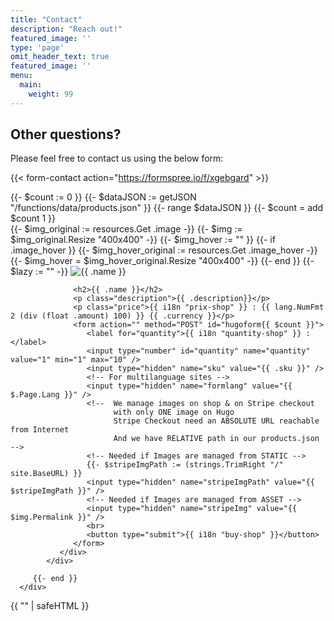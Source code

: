 ```yaml
---
title: "Contact"
description: "Reach out!"
featured_image: ''
type: 'page'
omit_header_text: true
featured_image: ''
menu:
  main:
    weight: 99
---
```


## Other questions?

Please feel free to contact us using the below form:

{{< form-contact action="https://formspree.io/f/xgebgard" >}}

<!--Mandatory  script pour STRIPE -->
<script src="https://js.stripe.com/v3/"></script>

<!--Mandatory  script pour STRIPE -->
<script src="https://js.stripe.com/v3/"></script>

<!-- Titre du SHOP -->
<section class="section bg-gray" id="shop">
   <!-- Shop managed directly by Hugo -->
   <div class="container">
      <div class="row align-items-end">
         <!-- data articles MANDATORY put in /functions/data : needed for create-checkout.js used by Netlify function -->
         {{- $count := 0 }}
         {{- $dataJSON := getJSON "/functions/data/products.json" }}
         {{- range $dataJSON }}
         {{- $count = add $count 1 }}
            <div class="col-lg-4 col-md-6 col-sm-12 ">
               <div class="product">
                  <!--  Images in ASSETS
                        Manage switch 2 images by prodcut / with simple mouse over
                        and adapt same height to avoid flicking -->
                  {{- $img_original := resources.Get .image  -}}
                  {{- $img := $img_original.Resize "400x400" -}}
                  {{- $img_hover := "" }}
                  {{- if .image_hover }}
                     {{- $img_hover_original := resources.Get .image_hover  -}}
                     {{- $img_hover = $img_hover_original.Resize "400x400" -}}
                  {{- end }}
                  {{- $lazy := "" -}}
                  <img
                     {{- if site.Params.global.lazyload.enable }}
                        {{- $lazy = site.Params.global.lazyload.label -}}
                        {{- $placeholder := $img_original.Resize "3x q20" }}
                        src="data:image/jpeg;base64,{{ $placeholder.Content | base64Encode }}"
                        data-src="{{- $img.RelPermalink -}}"
                     {{- else }}
                        src="{{- $img.RelPermalink -}}"
                     {{- end }}
                     class = "img-fluid shadow rounded {{ $lazy -}}"
                     alt = "{{ .name }}"
                     title = "{{- .description -}}"
                     width = "{{- $img.Width -}}" height = "{{- $img.Height -}}"
                     {{- if .image_hover }}
                        onmouseover="this.src='{{ $img_hover.RelPermalink }}'"
                        onmouseout="this.src='{{ $img.RelPermalink }}'"
                     {{- end }}
                  >
                  <!-- Use this code if you want to use images from STATIC folder
                  <img src="{{ .image | relURL }}"
                     {{- if .image_hover }}
                        onmouseover="this.src='{{ .image_hover }}'"
                        onmouseout="this.src='{{ .image }}'"
                     {{- end }}
                     alt = "{{ .name }}"
                     />
                  -->

                  <h2>{{ .name }}</h2>
                  <p class="description">{{ .description}}</p>
                  <p class="price">{{ i18n "prix-shop" }} : {{ lang.NumFmt 2 (div (float .amount) 100) }} {{ .currency }}</p>
                  <form action="" method="POST" id="hugoform{{ $count }}">
                     <label for="quantity">{{ i18n "quantity-shop" }} :</label>
                     <input type="number" id="quantity" name="quantity" value="1" min="1" max="10" />
                     <input type="hidden" name="sku" value="{{ .sku }}" />
                     <!-- For multilanguage sites -->
                     <input type="hidden" name="formlang" value="{{ $.Page.Lang }}" />
                     <!--  We manage images on shop & on Stripe checkout
                           with only ONE image on Hugo
                           Stripe Checkout need an ABSOLUTE URL reachable from Internet
                           And we have RELATIVE path in our products.json -->
                     <!-- Needed if Images are managed from STATIC -->
                     {{- $stripeImgPath := (strings.TrimRight "/" site.BaseURL) }}
                     <input type="hidden" name="stripeImgPath" value="{{ $stripeImgPath }}" />
                     <!-- Needed if Images are managed from ASSET -->
                     <input type="hidden" name="stripeImg" value="{{ $img.Permalink }}" />
                     <br>
                     <button type="submit">{{ i18n "buy-shop" }}</button>
                  </form>
               </div>
            </div>

         {{- end }}
      </div>

   </div>

   <!-- Script for this shop going to Stripe -->
   <script type="module" >
      // Manage submit button goinf to Stripe
      import { handleFormSubmission } from '/js/stripe-purchase.js';
      {{- range seq $count }}
         // Manage eventlistener for each button/form
         document.getElementById('hugoform{{ $count}}').addEventListener('submit', handleFormSubmission);
         {{- $count = sub $count 1 }}
      {{- end }}
   </script>

</section>
{{ "<!-- End shop section -->" | safeHTML }}
